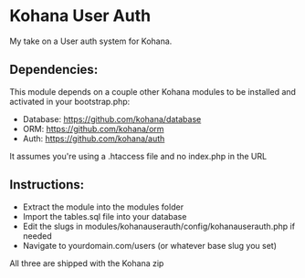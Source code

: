 # Kohana User Auth

My take on a User auth system for Kohana.

## Dependencies:
This module depends on a couple other Kohana modules to be installed and activated in your bootstrap.php:
- Database: https://github.com/kohana/database
- ORM: https://github.com/kohana/orm
- Auth: https://github.com/kohana/auth

It assumes you're using a .htaccess file and no index.php in the URL

## Instructions:
- Extract the module into the modules folder
- Import the tables.sql file into your database
- Edit the slugs in modules/kohanauserauth/config/kohanauserauth.php if needed
- Navigate to yourdomain.com/users (or whatever base slug you set)

All three are shipped with the Kohana zip
